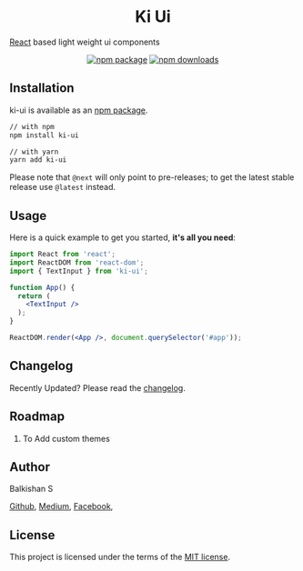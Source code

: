 <h1 align="center">Ki Ui</h1>

[React](https://reactjs.org/) based light weight ui components

<div align="center">

[![npm package](https://img.shields.io/npm/v/ki-ui/latest.svg)](https://www.npmjs.com/package/ki-ui)
[![npm downloads](https://img.shields.io/npm/dm/ki-ui.svg)](https://www.npmjs.com/package/ki-ui)

</div>

## Installation

ki-ui is available as an [npm package](https://www.npmjs.com/package/ki-ui).

```sh
// with npm
npm install ki-ui

// with yarn
yarn add ki-ui
```

Please note that `@next` will only point to pre-releases; to get the latest stable release use `@latest` instead.


## Usage

Here is a quick example to get you started, **it's all you need**:

```jsx
import React from 'react';
import ReactDOM from 'react-dom';
import { TextInput } from 'ki-ui';

function App() {
  return (
    <TextInput />
  );
}

ReactDOM.render(<App />, document.querySelector('#app'));
```

## Changelog

Recently Updated?
Please read the [changelog](https://github.com//RyderKishan/ki-ui/releases).

## Roadmap

1. To Add custom themes

## Author

Balkishan S

[Github](https://github.com/RyderKishan), [Medium](https://medium.com/@kishan020696), [Facebook](https://www.facebook.com/kishan020696), 

## License

This project is licensed under the terms of the [MIT license](/LICENSE).